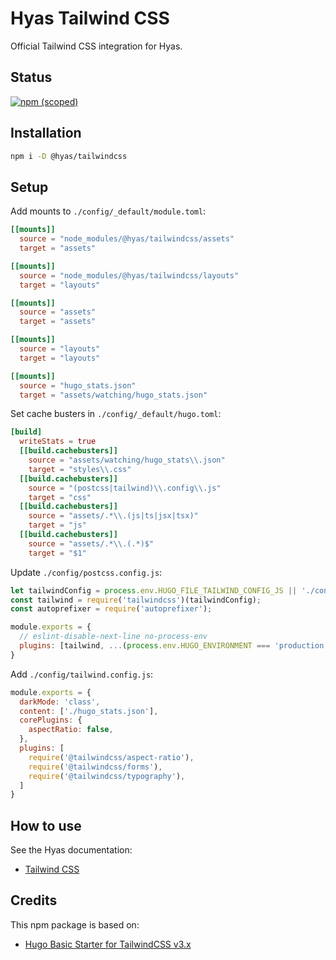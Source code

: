 # Hyas Tailwind CSS

Official Tailwind CSS integration for Hyas.

## Status

[![npm (scoped)](https://img.shields.io/npm/v/@hyas/tailwindcss?style=flat-square)](https://www.npmjs.com/package/@hyas/tailwindcss)

## Installation

```bash
npm i -D @hyas/tailwindcss
```

## Setup

Add mounts to `./config/_default/module.toml`:

```toml
[[mounts]]
  source = "node_modules/@hyas/tailwindcss/assets"
  target = "assets"

[[mounts]]
  source = "node_modules/@hyas/tailwindcss/layouts"
  target = "layouts"

[[mounts]]
  source = "assets"
  target = "assets"

[[mounts]]
  source = "layouts"
  target = "layouts"

[[mounts]]
  source = "hugo_stats.json"
  target = "assets/watching/hugo_stats.json"
```

Set cache busters in `./config/_default/hugo.toml`:

```toml
[build]
  writeStats = true
  [[build.cachebusters]]
    source = "assets/watching/hugo_stats\\.json"
    target = "styles\\.css"
  [[build.cachebusters]]
    source = "(postcss|tailwind)\\.config\\.js"
    target = "css"
  [[build.cachebusters]]
    source = "assets/.*\\.(js|ts|jsx|tsx)"
    target = "js"
  [[build.cachebusters]]
    source = "assets/.*\\.(.*)$"
    target = "$1"
```

Update `./config/postcss.config.js`:

```js
let tailwindConfig = process.env.HUGO_FILE_TAILWIND_CONFIG_JS || './config/tailwind.config.js';
const tailwind = require('tailwindcss')(tailwindConfig);
const autoprefixer = require('autoprefixer');

module.exports = {
  // eslint-disable-next-line no-process-env
  plugins: [tailwind, ...(process.env.HUGO_ENVIRONMENT === 'production' ? [autoprefixer] : [])],
}
```

Add `./config/tailwind.config.js`:

```js
module.exports = {
  darkMode: 'class',
  content: ['./hugo_stats.json'],
  corePlugins: {
    aspectRatio: false,
  },
  plugins: [
    require('@tailwindcss/aspect-ratio'),
    require('@tailwindcss/forms'),
    require('@tailwindcss/typography'),
  ]
}
```

## How to use

See the Hyas documentation:

- [Tailwind CSS](https://docs.gethyas.com/guides/integrations-guide/tailwindcss/)

## Credits

This npm package is based on:

- [Hugo Basic Starter for TailwindCSS v3.x](https://github.com/bep/hugo-starter-tailwind-basic)
